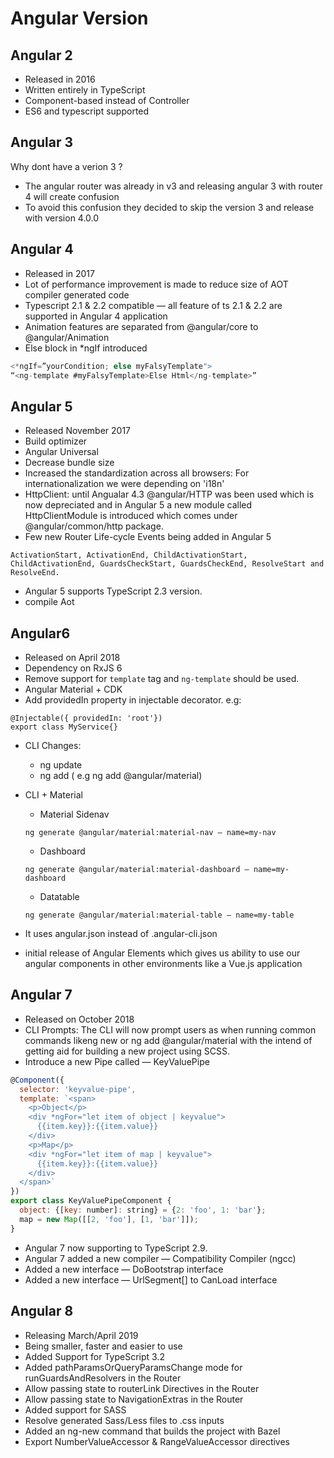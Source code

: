 # Angular Version
## Angular 2

* Released in 2016
* Written entirely in TypeScript
* Component-based instead of Controller
* ES6 and typescript supported


## Angular 3
Why dont have a verion 3 ?
* The angular router was already in v3 and releasing angular 3 with router 4 will create confusion
* To avoid this confusion they decided to skip the version 3 and release with version 4.0.0

##  Angular 4
* Released in 2017
* Lot of performance improvement is made to reduce size of AOT compiler generated code
* Typescript 2.1 & 2.2 compatible — all feature of ts 2.1 & 2.2 are supported in Angular 4 application
* Animation features are separated from @angular/core to @angular/Animation
* Else block in *ngIf introduced

```js
<*ngIf=”yourCondition; else myFalsyTemplate">
“<ng-template #myFalsyTemplate>Else Html</ng-template>”
```

## Angular 5
* Released November 2017
* Build optimizer
* Angular Universal
* Decrease bundle size
* Increased the standardization across all browsers: For internationalization we were depending on 'i18n'
* HttpClient: until Angualar 4.3 @angular/HTTP was been used which is now depreciated and in Angular 5 a new module called HttpClientModule is introduced which comes under @angular/common/http package.
* Few new Router Life-cycle Events being added in Angular 5
```
ActivationStart, ActivationEnd, ChildActivationStart, ChildActivationEnd, GuardsCheckStart, GuardsCheckEnd, ResolveStart and ResolveEnd.
```
* Angular 5 supports TypeScript 2.3 version.
* compile Aot

## Angular6
* Released on April 2018
* Dependency on RxJS 6
* Remove support for  `template` tag and `ng-template` should be used.
* Angular Material + CDK
* Add providedIn property in injectable decorator. e.g:

```Angular
@Injectable({ providedIn: 'root'})
export class MyService{}
```
* CLI Changes:
  * ng update
  * ng add ( e.g ng add @angular/material)

* CLI + Material
  * Material Sidenav

  ```
  ng generate @angular/material:material-nav — name=my-nav
  ```
  * Dashboard

  ```
  ng generate @angular/material:material-dashboard — name=my-dashboard
  ```

  * Datatable

  ```
  ng generate @angular/material:material-table — name=my-table
  ```

* It uses angular.json instead of .angular-cli.json
* initial release of Angular Elements which gives us ability to use our angular components in other environments like a Vue.js application

## Angular 7

* Released on October 2018
* CLI Prompts: The CLI will now prompt users as when running common commands likeng new or ng add @angular/material with the intend of getting aid for building a new project using SCSS.
* Introduce a new Pipe called — KeyValuePipe
```js
@Component({
  selector: 'keyvalue-pipe',
  template: `<span>
    <p>Object</p>
    <div *ngFor="let item of object | keyvalue">
      {{item.key}}:{{item.value}}
    </div>
    <p>Map</p>
    <div *ngFor="let item of map | keyvalue">
      {{item.key}}:{{item.value}}
    </div>
  </span>`
})
export class KeyValuePipeComponent {
  object: {[key: number]: string} = {2: 'foo', 1: 'bar'};
  map = new Map([[2, 'foo'], [1, 'bar']]);
}
```
* Angular 7 now supporting to TypeScript 2.9.
* Angular 7 added a new compiler — Compatibility Compiler (ngcc)
* Added a new interface — DoBootstrap interface
* Added a new interface — UrlSegment[] to CanLoad interface

## Angular 8
* Releasing March/April 2019
* Being smaller, faster and easier to use
* Added Support for TypeScript 3.2
* Added pathParamsOrQueryParamsChange mode for runGuardsAndResolvers in the Router
* Allow passing state to routerLink Directives in the Router
* Allow passing state to NavigationExtras in the Router
* Added support for SASS
* Resolve generated Sass/Less files to .css inputs
* Added an ng-new command that builds the project with Bazel
* Export NumberValueAccessor & RangeValueAccessor directives